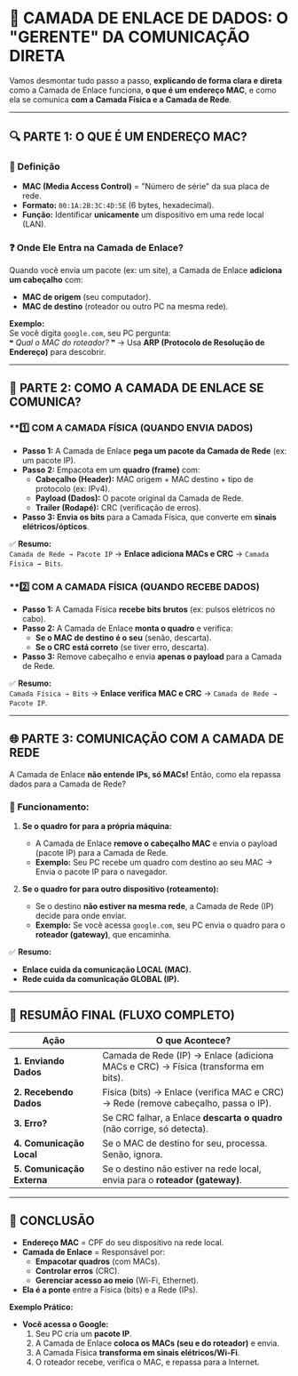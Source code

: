 # **📡 CAMADA DE ENLACE DE DADOS: O "GERENTE" DA COMUNICAÇÃO DIRETA**  

Vamos desmontar tudo passo a passo, **explicando de forma clara e direta** como a Camada de Enlace funciona, **o que é um endereço MAC**, e como ela se comunica **com a Camada Física e a Camada de Rede**.  

---

## **🔍 PARTE 1: O QUE É UM ENDEREÇO MAC?**  

### **📌 Definição**  
- **MAC (Media Access Control)** = "Número de série" da sua placa de rede.  
- **Formato:** `00:1A:2B:3C:4D:5E` (6 bytes, hexadecimal).  
- **Função:** Identificar **unicamente** um dispositivo em uma rede local (LAN).  

### **❓ Onde Ele Entra na Camada de Enlace?**  
Quando você envia um pacote (ex: um site), a Camada de Enlace **adiciona um cabeçalho** com:  
- **MAC de origem** (seu computador).  
- **MAC de destino** (roteador ou outro PC na mesma rede).  

**Exemplo:**  
Se você digita `google.com`, seu PC pergunta:  
❝ *Qual o MAC do roteador?* ❞ → Usa **ARP (Protocolo de Resolução de Endereço)** para descobrir.  

---

## **🔄 PARTE 2: COMO A CAMADA DE ENLACE SE COMUNICA?**  

### **1️⃣ **COM A CAMADA FÍSICA (QUANDO ENVIA DADOS)**  
- **Passo 1:** A Camada de Enlace **pega um pacote da Camada de Rede** (ex: um pacote IP).  
- **Passo 2:** Empacota em um **quadro (frame)** com:  
  - **Cabeçalho (Header):** MAC origem + MAC destino + tipo de protocolo (ex: IPv4).  
  - **Payload (Dados):** O pacote original da Camada de Rede.  
  - **Trailer (Rodapé):** CRC (verificação de erros).  
- **Passo 3:** **Envia os bits** para a Camada Física, que converte em **sinais elétricos/ópticos**.  

✅ **Resumo:**  
`Camada de Rede → Pacote IP` → **Enlace adiciona MACs e CRC** → `Camada Física → Bits`.  

### **2️⃣ **COM A CAMADA FÍSICA (QUANDO RECEBE DADOS)**  
- **Passo 1:** A Camada Física **recebe bits brutos** (ex: pulsos elétricos no cabo).  
- **Passo 2:** A Camada de Enlace **monta o quadro** e verifica:  
  - **Se o MAC de destino é o seu** (senão, descarta).  
  - **Se o CRC está correto** (se tiver erro, descarta).  
- **Passo 3:** Remove cabeçalho e envia **apenas o payload** para a Camada de Rede.  

✅ **Resumo:**  
`Camada Física → Bits` → **Enlace verifica MAC e CRC** → `Camada de Rede → Pacote IP`.  

---

## **🌐 PARTE 3: COMUNICAÇÃO COM A CAMADA DE REDE**  

A Camada de Enlace **não entende IPs, só MACs!** Então, como ela repassa dados para a Camada de Rede?  

### **📌 Funcionamento:**  
1. **Se o quadro for para a própria máquina:**  
   - A Camada de Enlace **remove o cabeçalho MAC** e envia o payload (pacote IP) para a Camada de Rede.  
   - **Exemplo:** Seu PC recebe um quadro com destino ao seu MAC → Envia o pacote IP para o navegador.  

2. **Se o quadro for para outro dispositivo (roteamento):**  
   - Se o destino **não estiver na mesma rede**, a Camada de Rede (IP) decide para onde enviar.  
   - **Exemplo:** Se você acessa `google.com`, seu PC envia o quadro para o **roteador (gateway)**, que encaminha.  

✅ **Resumo:**  
- **Enlace cuida da comunicação LOCAL (MAC).**  
- **Rede cuida da comunicação GLOBAL (IP).**  

---

## **📌 RESUMÃO FINAL (FLUXO COMPLETO)**  

| **Ação**                     | **O que Acontece?**                                                                 |
|------------------------------|-------------------------------------------------------------------------------------|
| **1. Enviando Dados**        | Camada de Rede (IP) → Enlace (adiciona MACs e CRC) → Física (transforma em bits).   |
| **2. Recebendo Dados**       | Física (bits) → Enlace (verifica MAC e CRC) → Rede (remove cabeçalho, passa o IP).  |
| **3. Erro?**                 | Se CRC falhar, a Enlace **descarta o quadro** (não corrige, só detecta).           |
| **4. Comunicação Local**     | Se o MAC de destino for seu, processa. Senão, ignora.                              |
| **5. Comunicação Externa**   | Se o destino não estiver na rede local, envia para o **roteador (gateway)**.       |

---

## **🎯 CONCLUSÃO**  
- **Endereço MAC** = CPF do seu dispositivo na rede local.  
- **Camada de Enlace** = Responsável por:  
  - **Empacotar quadros** (com MACs).  
  - **Controlar erros** (CRC).  
  - **Gerenciar acesso ao meio** (Wi-Fi, Ethernet).  
- **Ela é a ponte** entre a Física (bits) e a Rede (IPs).  

**Exemplo Prático:**  
- **Você acessa o Google:**  
  1. Seu PC cria um **pacote IP**.  
  2. A Camada de Enlace **coloca os MACs (seu e do roteador)** e envia.  
  3. A Camada Física **transforma em sinais elétricos/Wi-Fi**.  
  4. O roteador recebe, verifica o MAC, e repassa para a Internet.  

